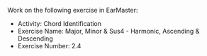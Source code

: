 Work on the following exercise in EarMaster:
- Activity: Chord Identification
- Exercise Name: Major, Minor & Sus4 - Harmonic, Ascending & Descending
- Exercise Number: 2.4
